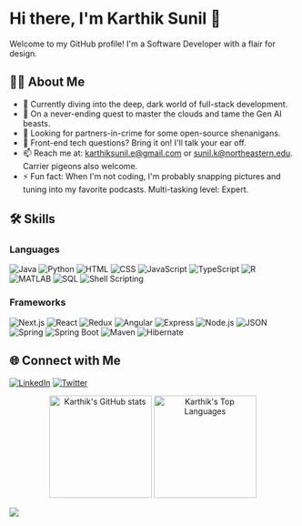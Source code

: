 # Hi there, I'm Karthik Sunil 👋

Welcome to my GitHub profile! I'm a Software Developer with a flair for design. 

## 🧑‍💻 About Me

- 🔭 Currently diving into the deep, dark world of full-stack development.
- 🌱 On a never-ending quest to master the clouds and tame the Gen AI beasts.
- 👯 Looking for partners-in-crime for some open-source shenanigans.
- 💬 Front-end tech questions? Bring it on! I'll talk your ear off.
- 📫 Reach me at: karthiksunil.e@gmail.com or sunil.k@northeastern.edu. Carrier pigeons also welcome.
- ⚡ Fun fact: When I'm not coding, I'm probably snapping pictures and tuning into my favorite podcasts. Multi-tasking level: Expert.


## 🛠️ Skills

### Languages
![Java](https://img.shields.io/badge/-Java-007396?style=for-the-badge&logo=java&logoColor=white)
![Python](https://img.shields.io/badge/-Python-3776AB?style=for-the-badge&logo=python&logoColor=white)
![HTML](https://img.shields.io/badge/-HTML5-E34F26?style=for-the-badge&logo=html5&logoColor=white)
![CSS](https://img.shields.io/badge/-CSS3-1572B6?style=for-the-badge&logo=css3&logoColor=white)
![JavaScript](https://img.shields.io/badge/-JavaScript-F7DF1E?style=for-the-badge&logo=javascript&logoColor=black)
![TypeScript](https://img.shields.io/badge/-TypeScript-3178C6?style=for-the-badge&logo=typescript&logoColor=white)
![R](https://img.shields.io/badge/-R-276DC3?style=for-the-badge&logo=r&logoColor=white)
![MATLAB](https://img.shields.io/badge/-MATLAB-0076A8?style=for-the-badge&logo=mathworks&logoColor=white)
![SQL](https://img.shields.io/badge/-SQL-4479A1?style=for-the-badge&logo=postgresql&logoColor=white)
![Shell Scripting](https://img.shields.io/badge/-Shell_Scripting-4EAA25?style=for-the-badge&logo=gnu-bash&logoColor=white)

### Frameworks
![Next.js](https://img.shields.io/badge/-Next.js-000000?style=for-the-badge&logo=nextdotjs&logoColor=white)
![React](https://img.shields.io/badge/-React-61DAFB?style=for-the-badge&logo=react&logoColor=white)
![Redux](https://img.shields.io/badge/-Redux-764ABC?style=for-the-badge&logo=redux&logoColor=white)
![Angular](https://img.shields.io/badge/-Angular-DD0031?style=for-the-badge&logo=angular&logoColor=white)
![Express](https://img.shields.io/badge/-Express-000000?style=for-the-badge&logo=express&logoColor=white)
![Node.js](https://img.shields.io/badge/-Node.js-339933?style=for-the-badge&logo=nodedotjs&logoColor=white)
![JSON](https://img.shields.io/badge/-JSON-000000?style=for-the-badge&logo=json&logoColor=white)
![Spring](https://img.shields.io/badge/-Spring-6DB33F?style=for-the-badge&logo=spring&logoColor=white)
![Spring Boot](https://img.shields.io/badge/-Spring%20Boot-6DB33F?style=for-the-badge&logo=spring-boot&logoColor=white)
![Maven](https://img.shields.io/badge/-Maven-C71A36?style=for-the-badge&logo=apache-maven&logoColor=white)
![Hibernate](https://img.shields.io/badge/-Hibernate-59666C?style=for-the-badge&logo=hibernate&logoColor=white)

## 🌐 Connect with Me
[![LinkedIn](https://img.shields.io/badge/-LinkedIn-0077B5?style=for-the-badge&logo=LinkedIn&logoColor=white)](https://www.linkedin.com/in/karthik-sunil/)
[![Twitter](https://img.shields.io/badge/-Twitter-1DA1F2?style=for-the-badge&logo=Twitter&logoColor=white)](https://x.com/whykarthik_)



<div align="center">
  <img height="180em" src="https://github-readme-stats.vercel.app/api?username=karthiksneu&show_icons=true&theme=tokyonight&count_private=true" alt="Karthik's GitHub stats"/>
  <img height="180em" src="https://github-readme-stats.vercel.app/api/top-langs/?username=karthiksneu&layout=compact&theme=tokyonight" alt="Karthik's Top Languages"/>
</div>

[![](https://visitcount.itsvg.in/api?id=karthiksneu&label=Profile%20Views&icon=5&pretty=true)](https://visitcount.itsvg.in)
